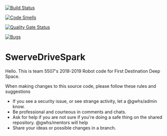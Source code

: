  
 [![Build Status](https://travis-ci.org/GwhsRobotics3/SwerveDriveSpark.svg?branch=master)](https://travis-ci.org/GwhsRobotics3/SwerveDriveSpark)
 
 [![Code Smells](https://sonarcloud.io/api/project_badges/measure?project=GwhsRobotics3_SwerveDriveSpark&metric=code_smells)](https://sonarcloud.io/dashboard?id=GwhsRobotics3_SwerveDriveSpark)
 
 [![Quality Gate Status](https://sonarcloud.io/api/project_badges/measure?project=GwhsRobotics3_SwerveDriveSpark&metric=alert_status)](https://sonarcloud.io/dashboard?id=GwhsRobotics3_SwerveDriveSpark)
 
 [![Bugs](https://sonarcloud.io/api/project_badges/measure?project=GwhsRobotics3_SwerveDriveSpark&metric=bugs)](https://sonarcloud.io/dashboard?id=GwhsRobotics3_SwerveDriveSpark)

# SwerveDriveSpark

Hello. This is team 5507's 2018-2019 Robot code for First Destination Deep Space.

When making changes to this source code, please follow these rules and suggestions
- If you see a security issue, or see strange activity, let a @gwhs/admin know.
- Be professional and courteous in comments and chats.
- Ask for help if you are not sure if you're doing a safe thing on the shared repository.  @gwhs/mentors will help
- Share your ideas or possible changes in a branch.
